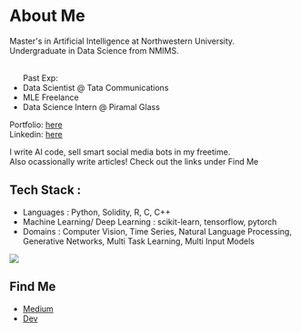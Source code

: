   
<h1>About Me </h1>
Master's in Artificial Intelligence at Northwestern University.<br>
Undergraduate in Data Science from NMIMS.<br><br>
<ul>Past Exp:<br>
<li>Data Scientist @ Tata Communications<br></li>
<li>MLE Freelance<br></li>
<li>Data Science Intern @ Piramal Glass <br></li>
</ul>

Portfolio: <a href = https://www.notion.so/aaryansh/Aaryansh-Sahay-fbba077d1d0848409f1b5c12df2063f3> here </a><br>
Linkedin: <a href = https://www.linkedin.com/in/aaryansh-sahay-6b8a2219a/> here </a>

I write AI code, sell smart social media bots in my freetime.<br> Also ocassionally write articles! Check out the links under Find Me

<h2>Tech Stack :</h2>
<ul>
  <li>Languages : Python, Solidity, R, C, C++</li>
  <li>Machine Learning/ Deep Learning : scikit-learn, tensorflow, pytorch</li>
  <li>Domains : Computer Vision, Time Series, Natural Language Processing, Generative Networks, Multi Task Learning, Multi Input Models</li>
</ul>

![](http://github-profile-summary-cards.vercel.app/api/cards/profile-details?username=aaryanshsahay&theme=dracula)

<h2>Find Me</h2>
<ul>
  <li><a href = https://medium.com/@aaryansh-sahay>Medium</a></li>
  <li><a href = https://dev.to/aaryanshsahay>Dev</a></li
                                                      
</ul>
